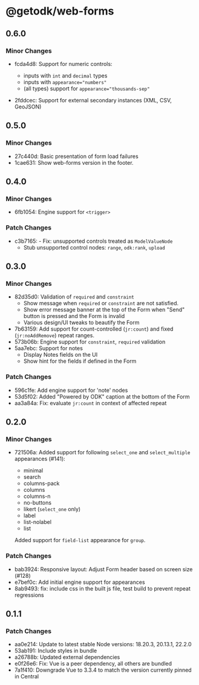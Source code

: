 # @getodk/web-forms

## 0.6.0

### Minor Changes

- fcda4d8: Support for numeric controls:

  - inputs with `int` and `decimal` types
  - inputs with `appearance="numbers"`
  - (all types) support for `appearance="thousands-sep"`

- 2fddcec: Support for external secondary instances (XML, CSV, GeoJSON)

## 0.5.0

### Minor Changes

- 27c440d: Basic presentation of form load failures
- 1cae631: Show web-forms version in the footer.

## 0.4.0

### Minor Changes

- 6fb1054: Engine support for `<trigger>`

### Patch Changes

- c3b7165: - Fix: unsupported controls treated as `ModelValueNode`
  - Stub unsupported control nodes: `range`, `odk:rank`, `upload`

## 0.3.0

### Minor Changes

- 82d35d0: Validation of `required` and `constraint`
  - Show message when `required` or `constraint` are not satisfied.
  - Show error message banner at the top of the Form when "Send" button is pressed and the Form is invalid
  - Various design/UI tweaks to beautify the Form
- 7b63159: Add support for count-controlled (`jr:count`) and fixed (`jr:noAddRemove`) repeat ranges.
- 573b06b: Engine support for `constraint`, `required` validation
- 5aa7ebc: Support for notes
  - Display Notes fields on the UI
  - Show hint for the fields if defined in the Form

### Patch Changes

- 596c1fe: Add engine support for 'note' nodes
- 53d5f02: Added "Powered by ODK" caption at the bottom of the Form
- aa3a84a: Fix: evaluate `jr:count` in context of affected repeat

## 0.2.0

### Minor Changes

- 721506a: Added support for following `select_one` and `select_multiple` appearances (#141):

  - minimal
  - search
  - columns-pack
  - columns
  - columns-n
  - no-buttons
  - likert (`select_one` only)
  - label
  - list-nolabel
  - list

  Added support for `field-list` appearance for `group`.

### Patch Changes

- bab3924: Responsive layout: Adjust Form header based on screen size (#128)
- e7bef0c: Add initial engine support for appearances
- 8ab9493: fix: include css in the built js file, test build to prevent repeat regressions

## 0.1.1

### Patch Changes

- aa0e214: Update to latest stable Node versions: 18.20.3, 20.13.1, 22.2.0
- 53ab191: Include styles in bundle
- a26788b: Updated external dependencies
- e0f26e6: Fix: Vue is a peer dependency, all others are bundled
- 7a1f410: Downgrade Vue to 3.3.4 to match the version currently pinned in Central
